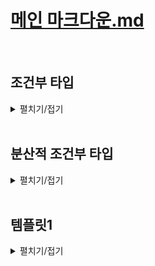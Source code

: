 # [메인 마크다운.md](../README.md)
<br>

## 조건부 타입
<details>
<summary>펼치기/접기</summary>
<br>

자바스크립트의 물음표를 이용한 3항연산자를 이용하여 조건에 따라 타입을 결정하는 독특한 문법이다.

예를들어 number 타입이 string타입을 확장했는가에 대해 참이라면 string을, 거짓이라면 number을 타입으로 적용하는 예제를 작성해보면 아래와 같다.

- src/chapter0.ts
  ```ts
  type A = number extends string ? string : number
  ```
타입 A의 결과는 무엇일까?
number 타입은 string 타입을 확장하지 않는다.  
generic 타입 변수를 제한할 때 extends 키워드를 사용하는것 처럼 number는 string타입의 sub타입이 아니다.  
그렇기 때문에 위 조건은 거짓이 되고 결국 타입 A는 number타입이 된다.  
타입 A에 마우스 커서를 올려보면
```
type A = number
```
number타입으로 추론된 조건부 타입의 결과도 바로 확인할 수 있다.  

### 예제1) 조건부 타입 기본 문법 - 객체 타입
먼저 ObjA, ObjB 2개의 객체 타입을 만들어 준다.  
ObjA 객체 타입에는 number타입 프로퍼티 a를 구성하도록 하고, ObjB 객체 타입에는 number타입 프로퍼티 a와 number타입 프로퍼티 b를 구성한다.
- src/chapter0.ts
  ```ts
  type ObjA = {
    a: number
  }

  type ObjB = {
    a: number;
    b: number;
  }
  ```
다음으로 ObjB타입이 ObjA 타입을 확장 했는가에 대해 참이라면 number를 거짓이라면 string을 타입으로 적용하는 조건부 타입 식을 type B에 적용한다.
- src/chapter0.ts
  ```ts
  type B = ObjB extends ObjA ? number : string
  ```
실제로 ObjB타입은 ObjA타입을 확장한다.  
ObjA타입의 프로퍼티를 ObjB타입이 가지고 있고, 추가적인 프로퍼티를 가지고 있기 때문에 ObjA타입이 수퍼타입이다.  
그렇기 때문에 조건이 참이 되어 타입 B는 number타입이 된다.  

조건부 타입은 이렇게 extends 라는 확장 키워드와 물음표 그리고 세미콜론 연산자를 이용해서 특정 타입이 또 다른 타입을 확장하는지 즉, 앞의 타입이 뒤의 타입의 서브 타입인지 확인해서 참이라면 물음표 뒤의 타입을 거짓이라면 콜론 뒤의 타입을 할당해주는 문법이다.  
조건부 타입은 기본 타입들로만 사용하면 활용할 곳이 많지 않고, 제네릭과 함께 쓸 때 그 위력이 잘 발휘되는 편이다.  

### 예제2) 제네릭과 조건부 타입  
변수 T가 number타입 이라면 string타입이 되도록, 반대로 변수 t가 string타입이라면 number타입이 되도록 만들어 본다.  
이 경우 제네릭을 활용하면 된다.  
타입 변수 T를 갖는 StringNumberSwitch라는 이름의 제네릭 타입을 만들어 준 뒤, T가 number 타입을 확장하는 타입이라면 string타입으로, 반대라면 number타입으로 조건부 타입을 만들어 주도록 한다.  
- src/chapter0.ts
  ```ts
  type StringNumberSwitch<T> = T extends number ? string : number
  ```
이때, 타입 변수 T에 number타입이 들어오게 되는 순간 T extends number는 참이 되고 StringNumberSwitch 타입은 string타입이 된다.  
반면, 타입 변수 T에 string타입이 들어오게 됨녀 해당 조건이 거짓이 되어 StringNumberSwitch타입은 number타입이 된다.  
아래와 같이 실제 변수를 선언하여 확인해보도록 한다.  
- src/chapter0.ts
  ```ts
  let varA: StringNumberSwitch<number> // let varA: string
  ```
StringNumberSwitch 타입의 타입 변수T에 number타입이 들어왔기 때문에, 조건부 타입의 조건식이 참이되어 변수 varA는 string타입이 된다.

- src/chapter0.ts
  ```ts
  let varB: StringNumberSwitch<string> // let varA: number
  ```
StringNumberSwitch 타입의 타입 변수T에 string타입이 들어왔기 때문에, 조건부 타입의 조건식이 거짓이 되어 변수 varB는 number타입이 된다.  
이렇게 제네릭과 함께 조건부 타입을 쓰면 타입을 가변적으로 쓰면서도 논리의 흐름에 따라 타입을 바꿔줄 수 있게 된다.  

### 예제3) 제네릭 함수와 조건부 타입
string타입 매개변수 text를 받아 함수 내부에서 replaceAll 메소드를 이용해서 모든 공백 문자열을 제거한 뒤 반환하는 함수를 구현한다.  
참고로 replaceAll()은 첫번째 인수에 해당하는 모든 문자들을 찾아 두번째 인수로 바꿔주는 자바스크립트 내장 메소드이다.  
- src/chapter0.ts
  ```ts
  function removeSpaces(text: string) {
    return text.replaceAll(" ", "")
  }
  ```
removeSpaces() 함수 구현을 완료한 뒤 해당 함수를 호출해본다.  
result 변수에는 공백들이 다 제거된 hiimwinterlood라는 문자열이 저장될것이다.
- src/chapter0.ts
  ```ts
  let result = removeSpaces("hi im winterlood") // hiimwinterlood
  console.log(result)
  ```
당연히 해당 함수는 문자열을 반환하니까 removeSpaces함수의 반환값의 타입은 string이고, 변수의 타입도 string이 될것이다.  
```ts
result.toUpperCase()
```
와 같은 string 메소드를 사용해도 문제가 발생하지 않는다.  
이때 removeSpace함수에 매개변수로 undefined나 null값이 들어올 수 있다고 타입을 (text: string|undefined|null)로 변경한다면 오류가 발생하게 된다.  

- src/chapter0.ts
  ```ts
  function removeSpacesA(text: string|undefined|null) {
    return text.replaceAll(" ", "") // 'text' is possibly 'null' or 'undefined'.ts(18049)
  }
  ```
text매개변수에 저장된 값이 undefined이나 null일 경우 string의 내장메소드인 replaceAll을 사용할 수 없기 때문이다.  
이 경우 if조건문과 typeof키워드를 통해 text가 string일 경우에만 문자열로 취급을 하고 그게 아닐경우 undefined를 반환하도록 타입을 좁혀 사용할 수 있다.  

- src/chapter0.ts
  ```ts
  function removeSpacesB(text: string|undefined|null) {
    if (typeof text === "string") {
      return text.replaceAll(" ", "");
    }
    return undefined;
  }
  ```
그러나 여기서 한가지 문제가 있는게 이렇게 만들 경우 함수 내부에서는 오류가 사라지지만, 반대로 result 변수의 타입이 string 이거나 혹은 undefined가 되기 때문에 result 변수로부터 string의 내장메소드를 사용할 수 없게 된다.  
- src/chapter0.ts
  ```ts
  let resultB = removeSpacesB("hi im winterlood") // hiimwinterlood
  resultB.toUpperCase() // [Error] 'resultB' is possibly 'undefined'.ts(18048)
  ```
인수로 문자열 타입의 값을 전달하면, 코드상으로는 누가봐도 첫번째 string 타입 값을 반환하는 return문이 실행될것이기 때문에 당연히 string타입이 들어올것이라고 예측된다.  
하지만 undefined를 반환하는 return문이 추가됬기 때문에 옵셔널 체이닝을 쓴다던지, 타입단언을 해줘야만 정상적으로 수행할 수 있게 되어버렸다.  

- src/chapter0.ts
  ```ts
  resultB?.toUpperCase() // 옵셔널 체이닝

  let resultC = removeSpacesB("hi im winterlood") as string // 타입단언
  resultC.toUpperCase()
  ```
바로 이런 상황에 조건부 타입을 이용하여 해당 문제를 해결할 수 있다.  
조건부 타입을 제네릭과 함께 쓸 예정이므로 제네릭 함수로 먼저 만든 뒤, 매개변수의 타입도 T로 정의해주도록 한다.  
반환값의 타입으로는 T가 string타입이라면 string타입의 값을 반환하고, 아니라면 undefined를 반환하도록 조건부 타입 `T extends string ? string : undefined`를 적용한다.

- src/chapter0.ts
  ```ts
  function removeSpacesC<T>(text: T): T extends string ? string : undefined {
    if (typeof text === "string") {
      return text.replaceAll(" ", "");
    }
    return undefined;
  }
  let resultD = removeSpacesC("hi im winterlood")
  resultD.toUpperCase()
  ```
이제 removeSpaceC를 호출하여 string타입의 문자열을 전달할 경우, T가 string이 되기 때문에, 반환타입도 string이 되어 result변수의 타입도 string타입으로 추론되면서 string 메소드를 적용해도 오류가 발생하지 않게 된다.  

추가로 매개변수에 string이 아닌 타입의 값을 전달할 경우 반환되는 변수의 타입은 모두 undefined로 추론되게 된다.  

- src/chapter0.ts
  ```ts
  let resultE = removeSpacesC(undefined)
  let resultF = removeSpacesC(null)
  let resultG = removeSpacesC(123)
  ```
이렇게 조건부 타입을 함수의 반환값 타입으로 정의하면 조건에 따라 반환값 타입을 원하는 대로 바꿀 수 있기 때문에 편리하다.  
그런데 함수 내부에 오류가 발생한다.  
오류의 원인이 무엇인지 커서를 올려보면 Type 'string' is not assignable to type 'T extends string ? string : undefined'.ts(2322)
string타입은 지금 'T extends string ? string : undefined' 라는 조건부 타입으로 할당할 수 없다 라는 오류이다.
함수 내부에서는 조건부타입의 결과가 어떻게 될지 알 수 없다.  
제네릭을 다룰 때 타입 변수 T는 함수 내부에서는 unknown타입이 된다.  
함수 내부에서는 T에 대한 타입을 모르기 때문에 조건부 타입의 결과를 알 수 없다.  
return문에 as 키워드를 사용하여 any타입으로 단언하여 해결해야 한다.
- src/chapter0.ts
  ```ts
  function removeSpacesD<T>(text: T): T extends string ? string : undefined {
    if (typeof text === "string") {
      return text.replaceAll(" ", "") as any;
    }
    return undefined as any;
  }
  let resultH = removeSpacesD("hi im winterlood")
  ```
결과적으로 T extends string ? string : undefined 조건부 타입은 any타입으로 적용된다.
any 타입은 모든 타입과 다 호환되기 때문에 오류가 사라지게 된다.  

무조건 string타입을 반환하기로 약속되어 있는데 타입 단언을 통해 반환값의 타입을 any로 바꿔 반환해버리면 `return 0 as any;`와 같이 숫자를 반환하더라도, any타입으로 적용되기 때문에 조건부 타입이 검사되지 않는다.  

함수 오버로딩을 적용할 경우 해당 문제를 해결할 수 있다.

### 예제4) 제네릭 함수 오버로딩과 조건부 타입
먼저 오버로드 시그니처를 만든 뒤, 구현 시그니처에서 타입 변수들을 모두 지워주고, 매개변수의 타입을 any타입으로 적용한다.
구현 시그니처는 오버로드 시그니처의 타입을 따라가기 때문에 타입 정의를 할 필요가 없다.  
- src/chapter0.ts
  ```ts
  function removeSpacesE<T>(text: T): T extends string ? string : undefined;
  function removeSpacesE(text: any) {
    if (typeof text === "string") {
      return text.replaceAll(" ", "");
    }
    return undefined;
  }
  let resultI = removeSpacesE("hi im winterlood")
  resultI.toUpperCase()
  ```
위와같이 구현 시그니처 내부에서 조건부 타입의 결과를 추론할 수 있게 된다.  
조건문 안에서는 타입스크립트가 string을 반환해야 된다는 걸 알게 된다.  
따라서 아래와 같이 0 혹은 null을 반환하여 string타입의 값을 반환하지 않으면 오버로드 시그니처가 문제를 감지해준다.  
- src/chapter0.ts
  ```ts
  function removeSpacesF<T>(text: T): T extends string ? string : undefined;
  function removeSpacesF(text: any) {
    if (typeof text === "string") {
      return 0
    }
    return undefined;
  }
  function removeSpacesG<T>(text: T): T extends string ? string : undefined;
  function removeSpacesG(text: any) {
    if (typeof text === "string") {
      return null
    }
    return undefined;
  }
  ```
또한 undefined가 아닌 값을 반환하더라도 문제를 감지하여 보다 완벽하게 타입 정의를 해줄 수 있다.  
- src/chapter0.ts
  ```ts
  function removeSpacesH<T>(text: T): T extends string ? string : undefined;
  function removeSpacesH(text: any) {
    if (typeof text === "string") {
      return text.replaceAll(" ", "");
    }
    return 0;
  }
  ```

</details>
<br>


## 분산적 조건부 타입
<details>
<summary>펼치기/접기</summary>
<br>

분산적 조건부 타입 이라는것은 조건부 타입을 유니온과 함께 사용할 때 조건부 타입이 분산적으로 동작하게 업그레이드 되는 문법을 말한다.  

### 예제1) 분산적 조건부 타입 - 기본
아래와 같이 변수 c를 한번 더 선언해 주고, 이번에는 제네릭 타입 변수에 number|string과 같이 유니온 타입을 전달할 경우, 이때부터는 우리가 알던 조건부 타입처럼 동작하지 않게 된다.  
- src/chapter1.ts
  ```ts
  let c:StringNumberSwitch<number|string> // let c: string | number
  ```
T가 number|string 유니온 타입이 되면 number|string 유니온 타입은 number와 super의 합집합이 되기 때문에 number타입의 수퍼 타입이 된다.  
따라서 T extends number는 거짓이 된다.  
거짓이기 때문에 변수 c의 타입은 number로 추론되어야 하지만 string|number 타입으로 추론되고 있다.  

이렇게 되는 이유는 조건부 타입에 타입 변수로 유니온 타입을 할당해버리면 그때부터는 일반적인 조건부 타입이 아니라 분산적인 조건부 타입으로 업그레이드 되기 때문이다.  
조건부 타입의 동작 방식이 바뀐다.  
타입 변수에 <number | string>과 같이 유니온 타입을 할당하게 되면 유니온 타입이 그대로 타입 변수에 들어오는게 아니라 한번은 number 한번은 string으로 두 개가 분리되어 들어간다.  
즉, <number | string> 형태의 유니온 타입을 타입 변수에 전달한다는 것은, 한번은 <number> 한번은 <string> 과 같이 두번 전달되는것이다.  
그리고 최종적으로 그 두 개의 타입이 유니온으로 묶이게 되는 것이다.  

이때 StringNumberSwitch타입의 타입변수에<number>를 할당하게 되면 number extends number는 참이기 때문에 결과는 string 타입이 될것이다.
두번째로 StringNumberSwitch 타입의 타입변수에 <string>을 할당하게 되면 string extends number는 거짓이기 때문에 결과는 number타입이 될 것이다.  
이렇게 분리된 두 결과를 유니온으로 묶을 경우 결과는 string|union타입이 되는것이다.  
- src/chapter1.ts
  ```ts
  let d: StringNumberSwitch<boolean | number | string> // let d: string | number
  ```
위와같이 StringNumberSwitch 타입의 타입변수에 boolean|number|string 유니온 타입을 전달해 보도록 한다.  
boolean number string 유니온 타입 요소들 각각이 모두 분리되어 조건식에 적용된다.  
StringNumberSwitch<boolean>, StringNumberSwitch<number>, StringNumberSwitch<string>과 같이 3번 적용된다.  
이렇게 분리된 결과들은 다시 유니온으로 묶이게 된다.  
StringNumberSwitch의 타입변수에 boolean을 전달하게 되면 T가 boolean이 되고 boolean extends number는 거짓이기 때문에 number 타입이 된다.  
StringNumberSwitch의 타입변수에 number을 전달하게 되면 T가 number이 되고 number extends number는 참이기 때문에 string 타입이 된다.  
StringNumberSwitch의 타입변수에 string을 전달하게 되면 T가 string이 되고 string extends number는 거짓이기 때문에 number 타입이 된다.  
최종 결과는 number, string, number인데, number가 두번 있을 필요는 없으니까 하나는 사라져서 string | number 유니온 타입으로 결과가 추론된다.   

### 예제2) 분산적 조건부 타입 - 실용
첫번째로는 분산적 조건부 타입의 기능을 이용해서 유니온에서 특정 타입만 제거하는 타입을 만들어 본다.  
제네릭 타입 변수로 T, U 두개를 받도록 하고, T가 U를 확장한다면 never타입을, 확장하지 않는다면 T 타입을 반환하도록 조건부 타입 식을 작성한다.  
- src/chapter1.ts
  ```ts
  type Exclude<T, U> = T extends U ? never : T;
  ```
위 조건부 타입 식을 해석해보면 타입 변수 T가 타입 변수 U의 서브타입 이라면 never 결과가 되고, 아니라면 T 자체가 결가가 된다.  
예를들어 변수 e에 Exclude 타입을 적용하고 제네릭 타입 변수 T는 number를, U에는 string을 적용해본다.  
- src/chapter1.ts
  ```ts
  let e: Exclude<number, string> // let e: number
  ```
number extends string ? never : number;는 거짓이 되기 때문에 변수 e는 number 타입이 된다.  

두번쨰로 타입변수 T와 U 모두 number타입으로 적용해보자.  
- src/chapter1.ts
  ```ts
  let f: Exclude<number, number> // let f: never
  ```
이 경우 number extends number ? never : number;는 참이 되기 때문에 변수 f는 never 타입이 된다.  

#### 실제 응용1
조건부 타입을 이용해서 유니온 타입으로부터 특정 타입만 제거하는 타입을 만들어 본다.  
- src/chapter1.ts
  ```ts
  type A = Exclude<number | string | boolean, string>; // type A = number | boolean
  ```
먼저 T에 유니온 타입을 타입 변수에 할당했기 때문에 분산적 조건부 타입이 되었다.  
Exclude<number, string>  
Exclude<string, string>  
Exclude<boolean, string>  
위와 같이 유니온 타입의 각 타입으로 3번 분리가 되었다.  
이렇게 분리 된 타입의 결과들은 최종적으로 유니온 타입으로 묶여야 될 것이다.  
이제 분리된 각 유니온 타입들로 부터 조건부 타입 연산의 결과를 도출해 본다.  
Exclude<number, string>의 경우 `number extends string ? never : number`가 거짓이므로 number 타입이 된다.  
Exclude<string, string>의 경우 `string extends string ? never : string`가 참이므로 never 타입이 된다.  
Exclude<boolean, string>의 경우 `boolean extends string ? never : boolean`가 거짓이므로 boolean 타입이 된다.  
최종 결과는 number, never, number 타입이며 이를 유니온 타입으로 묶게 되면 number | never | boolean 유니온 타입이 된다.   

이때 union 타입에 never 타입이 포함되어 있으면 never는 결국 사라진다.  
집합으로 생각해보면 유니온 타입이라는 것은 타입들 간의 합집합 타입을 만드는 것이다.  
never타입이란 공집합 타입이기 때문에 공집합과 다른 어떤 집합을 합집합 한다는 건 원래 원본 집합인 것이다.  
예를 들어 숫자값들을 포함하는 number라는 집합과, 아무런 요소들도 포함하지 않는 never라는 공집합을 합집합하면 결국 number라는 집합이 된다.  
그렇기 때문에 결과에 never타입이 포함되어 있으면 never타입은 사라지게 되며, 최종 결과는 number | boolean 타입이 된다.  

타입 A에 마우스 커서를 올려보면 `type A = number | boolean` 타입이 되는것을 볼 수 있다.  
Exclude라는 조건부 타입을 만들면, T와 U가 같을 때 never를 반환하게 해서 아에 type을 없애버리고, T와 U가 다를 때 T를 그대로 반환해서 해당 타입을 그대로 적용한다.  
이렇게 분산적인 조건부 타입을 이용해서 특정 유니온 타입으로부터 특정 타입만 제거하는 유니온 타입을 얻어내는 것도 가능하다.  

#### 실제 응용 2
Exclude의 반대 격이 되는 Extract 타입을 만들어 본다.  
제네릭 타입 변수 T와 U를 구성한 뒤, U에 해당하는 타입만 제거하도록 구현해본다.  
예를들어 number | string | boolean 유니온 타입 중 string인 타입만 뽑아내도록 한다.
- src/chapter1.ts
  ```ts
  type Extract<T, U> = T extends U ? T : never;
  type B = Extract<number | string | boolean, string>;
  ```
위와같이 분산적 조건부 타입 식을 적용할 경우 타입 B는 U의 타입인 string 타입으로 추론된다.  
과정을 정리해보면 다음과 같다.  
Extract<number, string>  
Extract<string, string>  
Extract<boolean, string>  
위와 같이 유니온 타입의 각 타입으로 3번 분리가 되었다.  
이렇게 분리 된 타입의 결과들은 최종적으로 유니온 타입으로 묶여야 될 것이다.  
이제 분리된 각 유니온 타입들로 부터 조건부 타입 연산의 결과를 도출해 본다.  
Extract<number, string>의 경우 `number extends string ? string : never`가 거짓이므로 never 타입이 된다.  
Extract<string, string>의 경우 `string extends string ? string : never`가 참이므로 string 타입이 된다.  
Extract<boolean, string>의 경우 `boolean extends string ? string : never`가 거짓이므로 never 타입이 된다.  
최종 결과는 never, string, never 타입이며 이를 유니온 타입으로 묶게 되면 string 타입이 된다.   

### 조건부 타입의 분산 방지
조건부 타입이 분산적으로 작동되지 않게 하고 싶다면 extends의 양 옆에 대괄호를 씌워주면 된다.
- src/chapter1.ts
  ```ts
  type Example<T, U> = [T] extends [U] ? T : never;
  type C = Example<number | string | boolean, string>;
  ```
위의 결과는 never타입이 된다.  
number | string | boolean의 합집합 유니온 타입은 extends string이 거짓이 되기 때문이다.  
</details>
<br>

## 템플릿1
<details>
<summary>펼치기/접기</summary>
<br>

### 
- src/chapter.ts
  ```ts
  ```
## 템플릿1
<details>
<summary>펼치기/접기</summary>
<br>

### 
- src/chapter.ts
  ```ts
  ```

</details>
<br>

## 템플릿2
<details>
<summary>펼치기/접기</summary>
<br>

  ### 템플릿
  <details>
  <summary>펼치기/접기</summary>
  <br>

  ### 
  - src/chapter.ts
    ```ta
    ```

  </details>
  <br>

  ### 템플릿
  <details>
  <summary>펼치기/접기</summary>
  <br>

  </details>
  <br>

</details>
<br>
